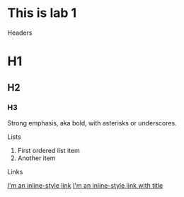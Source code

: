 # This is lab 1

Headers
# H1
## H2
### H3

Strong emphasis, aka bold, with asterisks or underscores.

Lists
1. First ordered list item
2. Another item


Links

[I'm an inline-style link](https://www.google.com)
[I'm an inline-style link with title](https://www.google.com "Google's Homepage")
